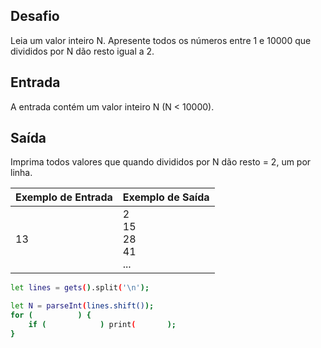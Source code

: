 ## Desafio

Leia um valor inteiro N. Apresente todos os números entre 1 e 10000 que divididos por N dão resto igual a 2.

## Entrada

A entrada contém um valor inteiro N (N < 10000).

## Saída

Imprima todos valores que quando divididos por N dão resto = 2, um por linha.




| Exemplo de Entrada | Exemplo de Saída|
| ---|--- |
| 13 | 2<br />15<br />28<br />41<br />... |


```bash
let lines = gets().split('\n');

let N = parseInt(lines.shift());
for (          ) {
	if (            ) print(       );
}

```
 



